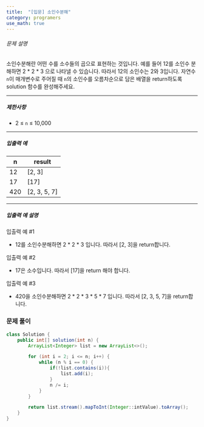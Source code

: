 ```yaml
---
title:  "[입문] 소인수분해"
category: programers
use_math: true
---
```




###### 문제 설명

소인수분해란 어떤 수를 소수들의 곱으로 표현하는 것입니다. 예를 들어 12를 소인수 분해하면 2 * 2 * 3 으로 나타낼 수 있습니다. 따라서 12의 소인수는 2와 3입니다. 자연수 `n`이 매개변수로 주어질 때 `n`의 소인수를 오름차순으로 담은 배열을 return하도록 solution 함수를 완성해주세요.

------

##### 제한사항

- 2 ≤ `n` ≤ 10,000

------

##### 입출력 예

| n    | result       |
| ---- | ------------ |
| 12   | [2, 3]       |
| 17   | [17]         |
| 420  | [2, 3, 5, 7] |

------

##### 입출력 예 설명

입출력 예 #1

- 12를 소인수분해하면 2 * 2 * 3 입니다. 따라서 [2, 3]을 return합니다.

입출력 예 #2

- 17은 소수입니다. 따라서 [17]을 return 해야 합니다.

입출력 예 #3

- 420을 소인수분해하면 2 * 2 * 3 * 5 * 7 입니다. 따라서 [2, 3, 5, 7]을 return합니다.



### 문제 풀이 

```java
class Solution {
    public int[] solution(int n) {
        ArrayList<Integer> list = new ArrayList<>();

        for (int i = 2; i <= n; i++) {
            while (n % i == 0) {
                if(!list.contains(i)){
                    list.add(i);
                }
                n /= i;
            }
        }

        return list.stream().mapToInt(Integer::intValue).toArray();
    }
}
```





